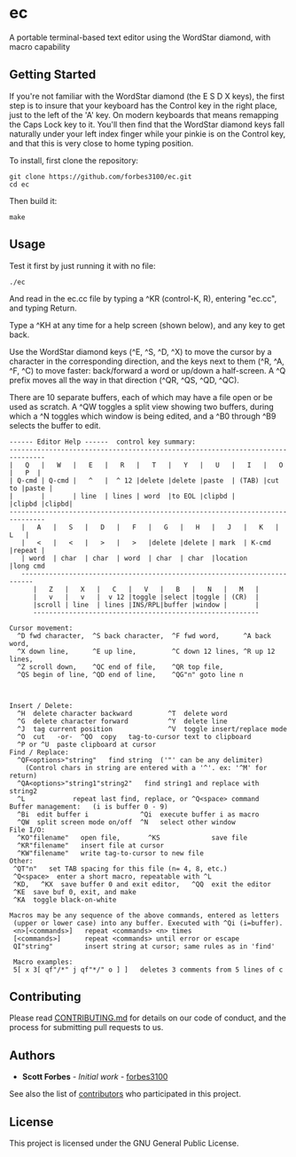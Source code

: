 # ec
A portable terminal-based text editor using the WordStar diamond, with macro capability

## Getting Started

If you're not familiar with the WordStar diamond (the E S D X keys), the first step is to insure
that your keyboard has the Control key in the right place, just to the left of the 'A' key. On
modern keyboards that means remapping the Caps Lock key to it. You'll then find that the WordStar
diamond keys fall naturally under your left index finger while your pinkie is on the Control key,
and that this is very close to home typing position.

To install, first clone the repository:

```
git clone https://github.com/forbes3100/ec.git
cd ec
```

Then build it:

```
make
```

## Usage

Test it first by just running it with no file:

```
./ec
```

And read in the ec.cc file by typing a ^KR (control-K, R), entering "ec.cc", and typing Return.

Type a ^KH at any time for a help screen (shown below), and any key to get back.

Use the WordStar diamond keys (^E, ^S, ^D, ^X) to move the cursor by a character in the corresponding direction, and the keys next to them (^R, ^A, ^F, ^C) to move faster: back/forward a word or up/down a half-screen. A ^Q prefix moves all the way in that direction (^QR, ^QS, ^QD, ^QC).

There are 10 separate buffers, each of which may have a file open or be used as scratch. A ^QW toggles a split view showing two buffers, during which a ^N toggles which window is being edited, and a ^B0 through ^B9 selects the buffer to edit.

```
------ Editor Help ------  control key summary:
-------------------------------------------------------------------------------
|   Q   |   W   |   E   |   R   |   T   |   Y   |   U   |   I   |   O   |   P  |
| Q-cmd | Q-cmd |   ^   |  ^ 12 |delete |delete |paste  | (TAB) |cut to |paste |
|       |       | line  | lines | word  |to EOL |clipbd |       |clipbd |clipbd|
-------------------------------------------------------------------------------
   |   A   |   S   |   D   |   F   |   G   |   H   |   J   |   K   |   L   |
   |   <   |   <   |   >   |   >   |delete |delete | mark  | K-cmd |repeat |
   | word  | char  | char  | word  | char  | char  |location       |long cmd
   -------------------------------------------------------------------------
      |   Z   |   X   |   C   |   V   |   B   |   N   |   M   |
      |   v   |   v   |  v 12 |toggle |select |toggle | (CR)  |
      |scroll | line  | lines |INS/RPL|buffer |window |       |
      ---------------------------------------------------------

Cursor movement:
  ^D fwd character,  ^S back character,  ^F fwd word,      ^A back word,
  ^X down line,      ^E up line,         ^C down 12 lines, ^R up 12 lines,
  ^Z scroll down,    ^QC end of file,    ^QR top file,
  ^QS begin of line, ^QD end of line,    ^QG"n" goto line n



Insert / Delete:
  ^H  delete character backward         ^T  delete word
  ^G  delete character forward          ^Y  delete line
  ^J  tag current position              ^V  toggle insert/replace mode
  ^O  cut   -or-  ^QO  copy   tag-to-cursor text to clipboard
  ^P or ^U  paste clipboard at cursor
Find / Replace:
  ^QF<options>"string"   find string  ('"' can be any delimiter)
    (Control chars in string are entered with a '^'. ex: '^M' for return)
  ^QA<options>"string1"string2"   find string1 and replace with string2
  ^L            repeat last find, replace, or ^Q<space> command
Buffer management:   (i is buffer 0 - 9)
  ^Bi  edit buffer i             ^Qi  execute buffer i as macro
  ^QW  split screen mode on/off  ^N   select other window
File I/O:
  ^KO"filename"   open file,       ^KS             save file
  ^KR"filename"   insert file at cursor
  ^KW"filename"   write tag-to-cursor to new file
Other:
 ^QT"n"   set TAB spacing for this file (n= 4, 8, etc.)
 ^Q<space>  enter a short macro, repeatable with ^L
 ^KD,   ^KX  save buffer 0 and exit editor,   ^QQ  exit the editor
 ^KE  save buf 0, exit, and make
 ^KA  toggle black-on-white

Macros may be any sequence of the above commands, entered as letters
 (upper or lower case) into any buffer. Executed with ^Qi (i=buffer).
 <n>[<commands>]   repeat <commands> <n> times
 [<commands>]      repeat <commands> until error or escape
 QI"string"        insert string at cursor; same rules as in 'find'

 Macro examples:
 5[ x 3[ qf"/*" j qf"*/" o ] ]   deletes 3 comments from 5 lines of c
```


## Contributing

Please read [CONTRIBUTING.md](https://github.com/forbes3100/ec.git/blob/master/CONTRIBUTING.md) for details on our code of conduct, and the process for submitting pull requests to us.

## Authors

* **Scott Forbes** - *Initial work* - [forbes3100](https://github.com/forbes3100)

See also the list of [contributors](https://github.com/forbes3100/ec.git/graphs/contributors) who participated in this project.

## License

This project is licensed under the GNU General Public License.
